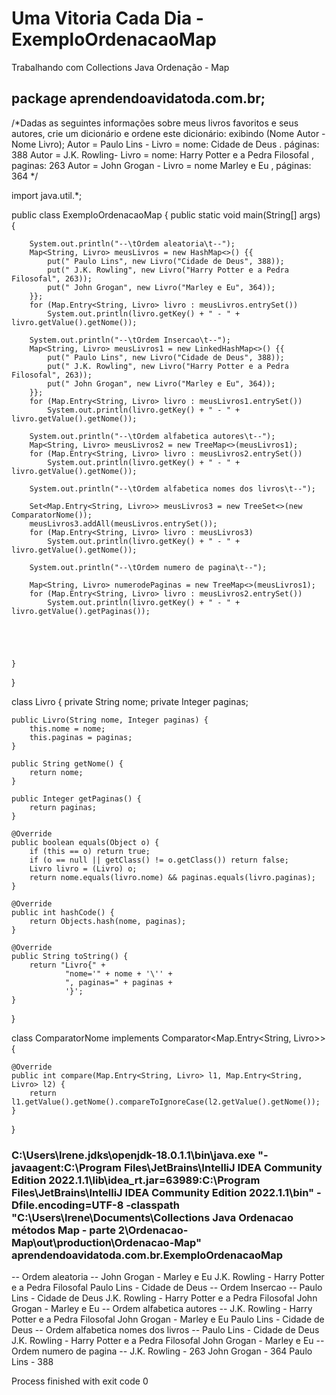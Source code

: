 # Uma Vitoria Cada Dia - ExemploOrdenacaoMap
Trabalhando com Collections Java Ordenação - Map
## package aprendendoavidatoda.com.br;

/*Dadas as seguintes informações sobre meus livros favoritos e seus autores,
crie um dicionário e ordene este dicionário:
exibindo (Nome Autor - Nome Livro);
Autor = Paulo Lins - Livro = nome: Cidade de Deus . páginas: 388
Autor = J.K. Rowling- Livro = nome: Harry Potter e a Pedra Filosofal , paginas: 263
Autor = John Grogan   - Livro = nome  Marley e Eu , páginas: 364
*/

import java.util.*;

public class ExemploOrdenacaoMap {
    public static void main(String[] args) {

        System.out.println("--\tOrdem aleatoria\t--");
        Map<String, Livro> meusLivros = new HashMap<>() {{
            put(" Paulo Lins", new Livro("Cidade de Deus", 388));
            put(" J.K. Rowling", new Livro("Harry Potter e a Pedra Filosofal", 263));
            put(" John Grogan", new Livro("Marley e Eu", 364));
        }};
        for (Map.Entry<String, Livro> livro : meusLivros.entrySet())
            System.out.println(livro.getKey() + " - " + livro.getValue().getNome());

        System.out.println("--\tOrdem Insercao\t--");
        Map<String, Livro> meusLivros1 = new LinkedHashMap<>() {{
            put(" Paulo Lins", new Livro("Cidade de Deus", 388));
            put(" J.K. Rowling", new Livro("Harry Potter e a Pedra Filosofal", 263));
            put(" John Grogan", new Livro("Marley e Eu", 364));
        }};
        for (Map.Entry<String, Livro> livro : meusLivros1.entrySet())
            System.out.println(livro.getKey() + " - " + livro.getValue().getNome());

        System.out.println("--\tOrdem alfabetica autores\t--");
        Map<String, Livro> meusLivros2 = new TreeMap<>(meusLivros1);
        for (Map.Entry<String, Livro> livro : meusLivros2.entrySet())
            System.out.println(livro.getKey() + " - " + livro.getValue().getNome());

        System.out.println("--\tOrdem alfabetica nomes dos livros\t--");

        Set<Map.Entry<String, Livro>> meusLivros3 = new TreeSet<>(new ComparatorNome());
        meusLivros3.addAll(meusLivros.entrySet());
        for (Map.Entry<String, Livro> livro : meusLivros3)
            System.out.println(livro.getKey() + " - " + livro.getValue().getNome());

        System.out.println("--\tOrdem numero de pagina\t--");

        Map<String, Livro> numerodePaginas = new TreeMap<>(meusLivros1);
        for (Map.Entry<String, Livro> livro : meusLivros2.entrySet())
            System.out.println(livro.getKey() + " - " + livro.getValue().getPaginas());

        



    }
}

class Livro {
    private String nome;
    private Integer paginas;

    public Livro(String nome, Integer paginas) {
        this.nome = nome;
        this.paginas = paginas;
    }

    public String getNome() {
        return nome;
    }

    public Integer getPaginas() {
        return paginas;
    }

    @Override
    public boolean equals(Object o) {
        if (this == o) return true;
        if (o == null || getClass() != o.getClass()) return false;
        Livro livro = (Livro) o;
        return nome.equals(livro.nome) && paginas.equals(livro.paginas);
    }

    @Override
    public int hashCode() {
        return Objects.hash(nome, paginas);
    }

    @Override
    public String toString() {
        return "Livro{" +
                "nome='" + nome + '\'' +
                ", paginas=" + paginas +
                '}';
    }
}

class ComparatorNome implements Comparator<Map.Entry<String, Livro>>{

    @Override
    public int compare(Map.Entry<String, Livro> l1, Map.Entry<String, Livro> l2) {
        return l1.getValue().getNome().compareToIgnoreCase(l2.getValue().getNome());
    }


}


###  C:\Users\Irene\.jdks\openjdk-18.0.1.1\bin\java.exe "-javaagent:C:\Program Files\JetBrains\IntelliJ IDEA Community Edition 2022.1.1\lib\idea_rt.jar=63989:C:\Program Files\JetBrains\IntelliJ IDEA Community Edition 2022.1.1\bin" -Dfile.encoding=UTF-8 -classpath "C:\Users\Irene\Documents\Collections Java Ordenacao métodos Map - parte 2\Ordenacao-Map\out\production\Ordenacao-Map" aprendendoavidatoda.com.br.ExemploOrdenacaoMap
--	Ordem aleatoria	--
 John Grogan - Marley e Eu
 J.K. Rowling - Harry Potter e a Pedra Filosofal
 Paulo Lins - Cidade de Deus
--	Ordem Insercao	--
 Paulo Lins - Cidade de Deus
 J.K. Rowling - Harry Potter e a Pedra Filosofal
 John Grogan - Marley e Eu
--	Ordem alfabetica autores	--
 J.K. Rowling - Harry Potter e a Pedra Filosofal
 John Grogan - Marley e Eu
 Paulo Lins - Cidade de Deus
--	Ordem alfabetica nomes dos livros	--
 Paulo Lins - Cidade de Deus
 J.K. Rowling - Harry Potter e a Pedra Filosofal
 John Grogan - Marley e Eu
--	Ordem numero de pagina	--
 J.K. Rowling - 263
 John Grogan - 364
 Paulo Lins - 388

Process finished with exit code 0
